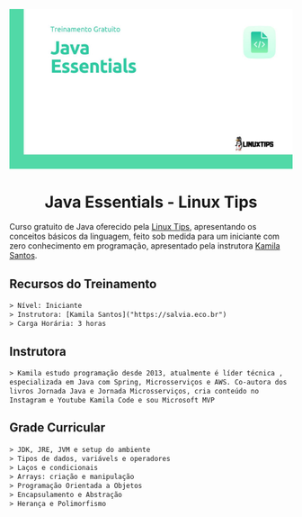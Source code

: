 <div style="text-align:center">

[![img](/assets/header.jpeg)](https://www.linuxtips.io/course/java-essentials)

# Java Essentials - Linux Tips</div>

Curso gratuito de Java oferecido pela [Linux Tips](https://www.linuxtips.io/course/java-essentials), apresentando os conceitos básicos da linguagem, feito sob medida para um iniciante com zero conhecimento em programação, apresentado pela instrutora [Kamila Santos](https://www.linuxtips.io/course/java-essentials).


## Recursos do Treinamento
```
> Nível: Iniciante
> Instrutora: [Kamila Santos]("https://salvia.eco.br") 
> Carga Horária: 3 horas
```

## Instrutora
```
> Kamila estudo programação desde 2013, atualmente é líder técnica , especializada em Java com Spring, Microsserviços e AWS. Co-autora dos livros Jornada Java e Jornada Microsserviços, cria conteúdo no Instagram e Youtube Kamila Code e sou Microsoft MVP
```


## Grade Curricular

```
> JDK, JRE, JVM e setup do ambiente
> Tipos de dados, variávels e operadores
> Laços e condicionais
> Arrays: criação e manipulação
> Programação Orientada a Objetos
> Encapsulamento e Abstração
> Herança e Polimorfismo
```
